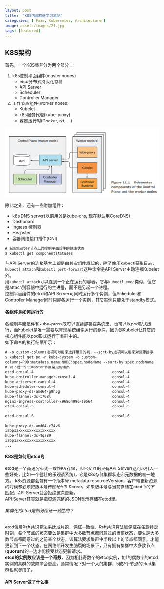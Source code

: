```yaml
---
layout: post
title:  "K8S内部构造学习笔记"
categories: [ Paas, Kubernetes, Architecture ]
image: assets/images/21.jpg
tags: [featured]
---
```


## K8S架构  
首先，一个K8S集群分为两个部分：
1. k8s控制平面组件(master nodes)
    - etcd分布式持久化存储
    - API Server
    - Scheduler
    - Controller Manager
2. 工作节点组件(worker nodes)
    - Kubelet
    - k8s服务代理(kube-proxy)
    - 容器运行时(Docker, rkt, ...)

![Architecture](assets/images/kubernetes-architecture.png)

除此之外，还有一些附加组件：
- k8s DNS server(以前用的是kube-dns, 现在默认用CoreDNS)
- Dashboard
- Ingress 控制器
- Heapster
- 容器网络接口插件(CNI)

```shell
# 获取master节点上的控制平面组件的健康状态
$ kubectl get componentstatuses
```
与API Server的连接基本上都是由其它组件发起的，除了像用kubectl获取日志、`kubectl attach`和`kubectl port-forward`这种命令是API Server主动连接Kubelet外。  
用`kubectl attach`可以连到一个正在运行的容器，它与`kubectl exec`类似，但它是attach到容器中运行的主进程，而不是另起一个进程。  
控制平面组件的etcd和API Server可同时运行多个实例，但Scheduler和Controller Manager同时只能各运行一个实例，其它实例只能处于standby模式。  
#### 各组件是如何运行的
各控制平面组件和kube-proxy既可以直接部署在系统里，也可以以pod形式运行，而Kubelet是唯一需要以常规系统组件运行的组件，因为是Kubelet让其它的核心组件能以pod形式运行于集群中的。  
如下命令的执行结果所示：
```shell
# -o custom-columns选项可以用来选择展示的列，--sort-by选项可以用来对资源排序
$ kubectl get po -n kube-system -o custom-columns=POD:metadata.name,NODE:spec.nodeName --sort-by spec.nodeName
# 以下是一个三master节点常见的输出
etcd-consul-4                                    consul-4
kube-controller-manager-consul-4                 consul-4
kube-apiserver-consul-4                          consul-4
kube-scheduler-consul-4                          consul-4
kube-proxy-ds-amd64-g9h5g                        consul-4
kube-flannel-ds-x768l                            consul-4
nginx-ingress-controller-c96864996-t9564         consul-4
etcd-consul-5                                    consul-5
...
etcd-consul-6                                    consul-6
...
kube-proxy-ds-amd64-c74v6                        izbp1axxxxxxxxxxxxxxxxx
kube-flannel-ds-8qz89                            izbp1axxxxxxxxxxxxxxxxx
...
```
#### K8S是如何用etcd的
etcd是一个高速分布式一致性KV存储，和它交互的只有API Server(这可以引入一些好处，比如一个健壮的乐观锁系统)，它是k8s存储集群状态和元数据的唯一地方。
k8s资源都会带有一个版本号 metadata.resourceVersion，客户端更新资源的时候都必须把版本号传回给API Server，如果版本号与当前存储在etcd中的不匹配，API Server就会拒绝这次更新。  
API Server其实就是把资源完整的JSON表示存储在etcd里。  
###### 集群化的etcd是如何保证一致性的？
etcd使用Raft共识算法来达成共识，保证一致性。Raft共识算法能保证在任意特定时刻，每个节点的状态要么是集群中大多数节点都同意过的当前状态，要么是大多数节点都同意过的之前某个状态。该算法要求集群中半数以上的节点都同意，才能更新到下一个状态。在网络断开发生脑裂的场景下，只有拥有集群中大多数节点(**quorum**)的一边才能接受状态更新请求。  
**etcd的实例数应该是一个奇数**，因为相比奇数个的etcd实例，加1的偶数个的etcd实例的集群的故障率会更高。通常情况下对一个大的集群，5或7个节点的etcd集群也就够用了。

#### API Server做了什么事
